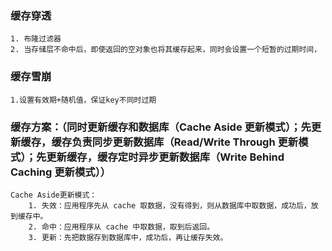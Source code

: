 ### 缓存穿透
    1. 布隆过滤器
    2. 当存储层不命中后，即使返回的空对象也将其缓存起来，同时会设置一个短暂的过期时间，
### 缓存雪崩
    1.设置有效期+随机值，保证key不同时过期

### 缓存方案：（同时更新缓存和数据库（Cache Aside 更新模式）；先更新缓存，缓存负责同步更新数据库（Read/Write Through 更新模式）；先更新缓存，缓存定时异步更新数据库（Write Behind Caching 更新模式））
    Cache Aside更新模式：
        1. 失效：应用程序先从 cache 取数据，没有得到，则从数据库中取数据，成功后，放到缓存中。
        2. 命中：应用程序从 cache 中取数据，取到后返回。
        3. 更新：先把数据存到数据库中，成功后，再让缓存失效。